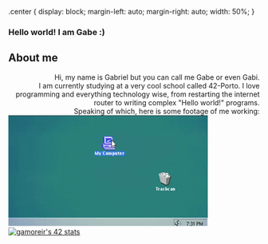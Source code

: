 .center {
  display: block;
  margin-left: auto;
  margin-right: auto;
  width: 50%;
}

### Hello world! I am Gabe :)

## About me 
<div style="text-align: right"> Hi, my name is Gabriel but you can call me Gabe or even Gabi.<br>I am currently studying at a very cool school called 42-Porto. I love programming and everything technology wise, from restarting the internet router to writing complex "Hello world!" programs.<br>Speaking of which, here is some footage of me working:<br></div>
<img src="pcDEL.gif" class="center"/>
<a href="https://github.com/JaeSeoKim/badge42"><img src="https://badge42.vercel.app/api/v2/cli30wsxg002608mrfw4eezh3/stats?cursusId=21&coalitionId=294" alt="gamoreir's 42 stats" /></a>

<!--
**hiimgabe/hiimgabe** is a ✨ _special_ ✨ repository because its `README.md` (this file) appears on your GitHub profile.
Here are some ideas to get you started:

- 🔭 I’m currently working on ...
- 🌱 I’m currently learning ...
- 👯 I’m looking to collaborate on ...
- 🤔 I’m looking for help with ...
- 💬 Ask me about ...
- 📫 How to reach me: ...
- 😄 Pronouns: ...
- ⚡ Fun fact: ...
-->
